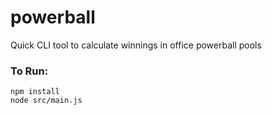 # powerball
Quick CLI tool to calculate winnings in office powerball pools

### To Run:
```
npm install
node src/main.js
```
